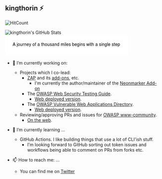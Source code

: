 ## kingthorin :zap:

<!--
**kingthorin/kingthorin** is a ✨ _special_ ✨ repository because its `README.md` (this file) appears on your GitHub profile.

Here are some ideas to get you started:

- 🔭 I’m currently working on ...
- 🌱 I’m currently learning ...
- 👯 I’m looking to collaborate on ...
- 🤔 I’m looking for help with ...
- 💬 Ask me about ...
- 📫 How to reach me: ...
- 😄 Pronouns: ...
- ⚡ Fun fact: ...
-->
![HitCount](http://hits.dwyl.com/kingthorin/kingthorin.svg)

![kingthorin's GitHub Stats](https://github-readme-stats.vercel.app/api?username=kingthorin)<br>
![QOTD](qotd.png)

- 🔭 I’m currently working on:
  - Projects which I co-lead:
    - [ZAP](https://github.com/zaproxy/zaproxy) and its [add-ons](https://github.com/zaproxy/zap-extensions), etc.
      - I'm currently the author/maintainer of the [Neonmarker Add-on](https://github.com/kingthorin/neonmarker)
    - The [OWASP Web Security Testing Guide](https://github.com/OWASP/wstg).
      - [Web deployed version](https://owasp.org/www-project-web-security-testing-guide/).
    - The [OWASP Vulnerable Web Applications Directory](https://github.com/OWASP/OWASP-VWAD).
      - [Web deployed version](https://owasp.org/www-project-vulnerable-web-applications-directory/).
  - Reviewing/approving PRs and issues for [OWASP www-community](https://github.com/OWASP/www-community).
    - [On the web](https://owasp.org/www-community/).

- 🌱 I’m currently learning ...
  - GitHub Actions. I like building things that use a lot of CLI'ish stuff.
    - I'm looking forward to GitHub sorting out token issues and workflows being able to comment on PRs from forks etc.

- 📫 How to reach me: ...
  - You can find me on [Twitter](https://twitter.com/kingthorin_rm)
